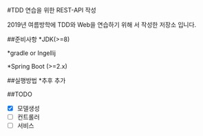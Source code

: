 #TDD 연습을 위한 REST-API 작성

2019년 여름방학에 TDD와 Web을 연습하기 위해 서 작성한 저장소 입니다.

##준비사항
*JDK(>=8)

*gradle or Ingellij

*Spring Boot (>=2.x)

##실행방법
*추후 추가

##TODO
- [X] 모델생성
- [ ] 컨트롤러
- [ ] 서비스
